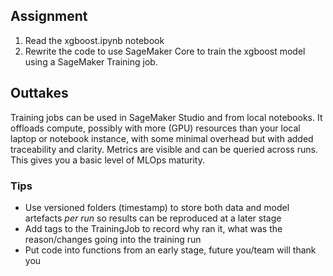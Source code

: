 
## Assignment
1. Read the xgboost.ipynb notebook
1. Rewrite the code to use SageMaker Core to train the xgboost model using a SageMaker Training job.



## Outtakes
Training jobs can be used in SageMaker Studio and from local notebooks. 
It offloads compute, possibly with more (GPU) resources than your local laptop or notebook instance, with some minimal overhead but with added traceability and clarity.
Metrics are visible and can be queried across runs. This gives you a basic level of MLOps maturity.


### Tips
- Use versioned folders (timestamp) to store both data and model artefacts _per run_ so results can be reproduced at a later stage
- Add tags to the TrainingJob to record why ran it, what was the reason/changes going into the training run
- Put code into functions from an early stage, future you/team will thank you